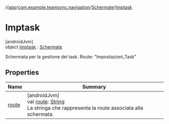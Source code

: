 //[app](../../../../index.md)/[com.example.teamsync.navigation](../../index.md)/[Schermate](../index.md)/[Imptask](index.md)

# Imptask

[androidJvm]\
object [Imptask](index.md) : [Schermate](../index.md)

Schermata per la gestione dei task. Route: &quot;Impostazioni_Task&quot;

## Properties

| Name | Summary |
|---|---|
| [route](../route.md) | [androidJvm]<br>val [route](../route.md): [String](https://kotlinlang.org/api/latest/jvm/stdlib/kotlin/-string/index.html)<br>La stringa che rappresenta la route associata alla schermata. |
